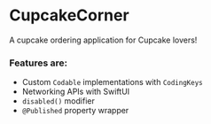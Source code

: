 # CupcakeCorner

A cupcake ordering application for Cupcake lovers! 

### Features are:
* Custom ``Codable`` implementations with ``CodingKeys``
* Networking APIs with SwiftUI
* ``disabled()`` modifier
* ``@Published`` property wrapper
